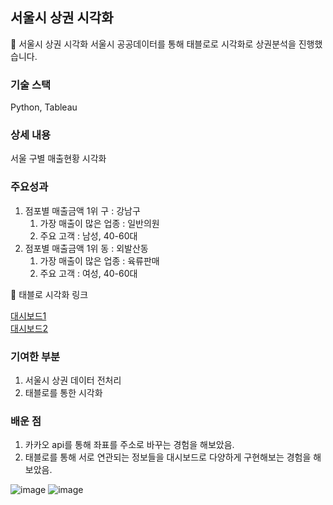 ## 서울시 상권 시각화

<aside>
🚌 서울시 상권 시각화
서울시 공공데이터를 통해 태블로로 시각화로 상권분석을 진행했습니다.

</aside>

### 기술 스택

Python, Tableau

### 상세 내용

서울 구별 매출현황 시각화

### 주요성과

1. 점포별 매출금액 1위 구 : 강남구 
    1. 가장 매출이 많은 업종 : 일반의원
    2. 주요 고객 : 남성, 40-60대
2. 점포별 매출금액 1위 동 : 외발산동
    1. 가장 매출이 많은 업종 : 육류판매
    2. 주요 고객 : 여성, 40-60대


🔻 태블로 시각화 링크 

[대시보드1](https://public.tableau.com/app/profile/.13208461/viz/shared/ZJ2H4Z638)\
[대시보드2](https://public.tableau.com/app/profile/.13208461/viz/__16716196925680/sheet8)

### 기여한 부분

1. 서울시 상권 데이터 전처리 
2. 태블로를 통한 시각화

### 배운 점

1. 카카오 api를 통해 좌표를 주소로 바꾸는 경험을 해보았음.
2. 태블로를 통해 서로 연관되는 정보들을 대시보드로 다양하게 구현해보는 경험을 해보았음.


![image](https://github.com/hyedall/visualization-of-commercial-districts-in-seoul/assets/106393197/5a1ce4e6-e6b6-4b50-9ff1-1808527116c1)
![image](https://github.com/hyedall/visualization-of-commercial-districts-in-seoul/assets/106393197/280c63e1-1f43-47c2-afbb-6f9c9dfdac92)



